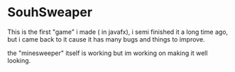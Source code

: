 # SouhSweaper
 
This is the first "game" i made ( in javafx), i semi finished it a long time ago, but i came back to it cause it has many bugs and things to improve.

the "minesweeper" itself is working but im working on making it well looking.
